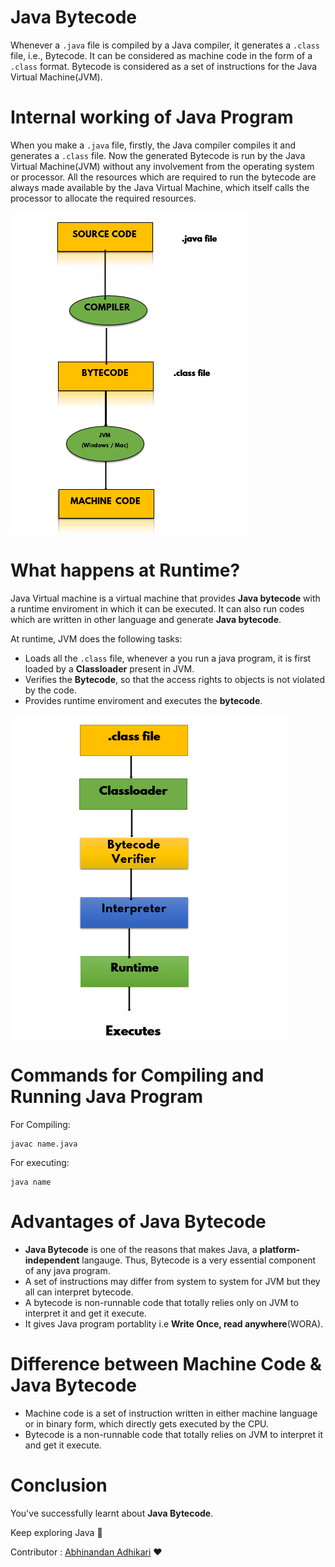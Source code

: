 # __Java Bytecode__
Whenever a ```.java``` file is compiled by a Java compiler, it generates a ```.class``` file, i.e., Bytecode. It can be considered as machine code in the form of a ```.class``` format. Bytecode is considered as a set of instructions for the Java Virtual Machine(JVM).

# Internal working of Java Program

When you make a ```.java``` file, firstly, the Java compiler compiles it and generates a ```.class``` file. Now the generated Bytecode is run by the Java Virtual Machine(JVM) without any involvement from the operating system or processor. All the resources which are required to run the bytecode are always made available by the Java Virtual Machine, which itself calls the processor to allocate the required resources.

![image](../Assets/bytecode_flowchart.png)

# What happens at __Runtime__?

Java Virtual machine is a virtual machine that provides __Java bytecode__ with a runtime enviroment in which it can be executed. It can also run codes which are written in other language and generate __Java bytecode__.

At runtime, JVM does the following tasks:

- Loads all the ```.class``` file, whenever a you run a java program, it is first loaded by a __Classloader__ present in JVM.
- Verifies the __Bytecode__, so that the access rights to objects is not violated by the code.
- Provides runtime enviroment and executes the __bytecode__.

![image](../Assets/bytecode_runtime.png)

#  Commands for Compiling and Running Java Program
For Compiling:
```
javac name.java
```
For executing:
```
java name
```

# Advantages of __Java Bytecode__

- __Java Bytecode__ is one of the reasons that makes Java, a __platform-independent__ langauge. Thus, Bytecode is a very essential component of any java program.
- A set of instructions may differ from system to system for JVM but they all can interpret bytecode.
- A bytecode is non-runnable code that totally relies only on JVM to interpret it and get it execute.
- It gives Java program portablity i.e __Write Once, read anywhere__(WORA).

# Difference between Machine Code & Java Bytecode

- Machine code is a set of instruction written in either machine language or in binary form, which directly gets executed by the CPU.
- Bytecode is a non-runnable code that totally relies on JVM to interpret it and get it execute.

# Conclusion
You've successfully learnt about __Java Bytecode__.

Keep exploring Java :wave:

Contributor : [Abhinandan Adhikari](https://github.com/AbhinandanAdhikari) :heart:
